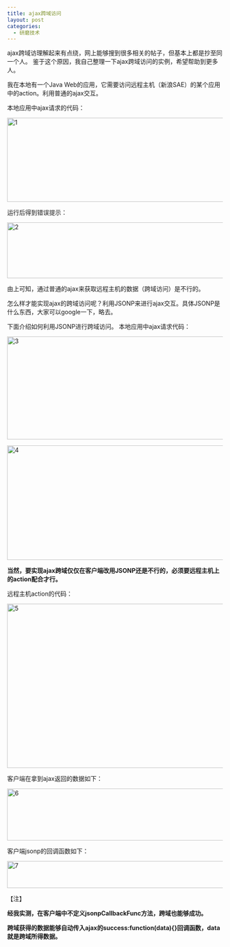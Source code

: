 ```yaml
---
title: ajax跨域访问
layout: post
categories:
  - 研磨技术
---
```


ajax跨域访理解起来有点绕，网上能够搜到很多相关的帖子，但基本上都是抄至同一个人。 鉴于这个原因，我自己整理一下ajax跨域访问的实例，希望帮助到更多人。

我在本地有一个Java Web的应用，它需要访问远程主机（新浪SAE）的某个应用中的action。利用普通的ajax交互。

本地应用中ajax请求的代码：

[<img src="http://changer119.cn/fcjiang/wp-content/uploads/2015/03/1.png" alt="1" width="878" height="196" class="alignnone size-full wp-image-110" />][1]

运行后得到错误提示：

[<img src="http://changer119.cn/fcjiang/wp-content/uploads/2015/03/2.png" alt="2" width="875" height="130" class="alignnone size-full wp-image-111" />][2]

由上可知，通过普通的ajax来获取远程主机的数据（跨域访问）是不行的。

怎么样才能实现ajax的跨域访问呢？利用JSONP来进行ajax交互。具体JSONP是什么东西，大家可以google一下，略去。

下面介绍如何利用JSONP进行跨域访问。 本地应用中ajax请求代码：

[<img src="http://changer119.cn/fcjiang/wp-content/uploads/2015/03/3.png" alt="3" width="810" height="240" class="alignnone size-full wp-image-112" />][3]

[<img src="http://changer119.cn/fcjiang/wp-content/uploads/2015/03/4.png" alt="4" width="1272" height="267" class="alignnone size-full wp-image-113" />][4]

**当然，要实现ajax跨域仅仅在客户端改用JSONP还是不行的，必须要远程主机上的action配合才行。**

远程主机action的代码：

[<img src="http://changer119.cn/fcjiang/wp-content/uploads/2015/03/5.png" alt="5" width="884" height="383" class="alignnone size-full wp-image-114" />][5]

客户端在拿到ajax返回的数据如下：

[<img src="http://changer119.cn/fcjiang/wp-content/uploads/2015/03/6.png" alt="6" width="803" height="121" class="alignnone size-full wp-image-115" />][6]

客户端jsonp的回调函数如下：

[<img src="http://changer119.cn/fcjiang/wp-content/uploads/2015/03/7.png" alt="7" width="606" height="63" class="alignnone size-full wp-image-116" />][7]

【注】

**经我实测，在客户端中不定义jsonpCallbackFunc方法，跨域也能够成功。**

**跨域获得的数据能够自动传入ajax的success:function(data){}回调函数，data就是跨域所得数据。**

 [1]: http://changer119.cn/fcjiang/wp-content/uploads/2015/03/1.png
 [2]: http://changer119.cn/fcjiang/wp-content/uploads/2015/03/2.png
 [3]: http://changer119.cn/fcjiang/wp-content/uploads/2015/03/3.png
 [4]: http://changer119.cn/fcjiang/wp-content/uploads/2015/03/4.png
 [5]: http://changer119.cn/fcjiang/wp-content/uploads/2015/03/5.png
 [6]: http://changer119.cn/fcjiang/wp-content/uploads/2015/03/6.png
 [7]: http://changer119.cn/fcjiang/wp-content/uploads/2015/03/7.png